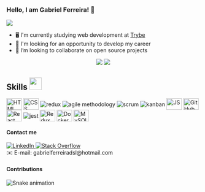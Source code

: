 ### Hello, I am Gabriel Ferreira! 👋

  <p>
      <a href="https://github.com/DenverCoder1/readme-typing-svg"><img src="https://readme-typing-svg.herokuapp.com?&font=IBM+Plex+Sans&color=abcdef&size=20&lines=Welcome+to+my+GitHub+Profile!;I'm+a+Full-Stack+Developer!" /></a>
</p>

- 🖥️ I'm currently studying web development at <a href="https://www.betrybe.com/">Trybe</a>
- 💼 I'm looking for an opportunity to develop my career
- 💬 I’m looking to collaborate on open source projects

<div align="center">
  <img src='https://github-readme-stats.vercel.app/api?username=Gabrielferreirasl' />
  <img src='https://github-readme-stats.vercel.app/api/top-langs/?username=Gabrielferreirasl' />
  </div>

<h2> Skills <img src = "https://media2.giphy.com/media/QssGEmpkyEOhBCb7e1/giphy.gif?cid=ecf05e47a0n3gi1bfqntqmob8g9aid1oyj2wr3ds3mg700bl&rid=giphy.gif" width = 32px> </h2>
<div style="display: inline_block">
  <img align="center" alt="HTML" height="30" width="40" src="https://cdn.jsdelivr.net/gh/devicons/devicon/icons/html5/html5-plain-wordmark.svg">
  <img align="center" alt="CSS" height="30" width="40" src="https://cdn.jsdelivr.net/gh/devicons/devicon/icons/css3/css3-plain-wordmark.svg">
  <img align="center" alt="redux" src="https://img.shields.io/badge/redux-764ABC?style=for-the-badge&logo=redux&logoColor=white">
  <img align="center" alt="agile methodology" src="https://img.shields.io/badge/agile_methodology-239120?style=for-the-badge">
  <img align="center" alt="scrum" src="https://img.shields.io/badge/scrum-1572B6?style=for-the-badge">
  <img align="center" alt="kanban" src="https://img.shields.io/badge/kanban-CC2927?style=for-the-badge">
  <img align="center" alt="JS" height="30" width="40" src="https://cdn.jsdelivr.net/gh/devicons/devicon/icons/javascript/javascript-original.svg">
  <img align="center" alt="GitHub" height="30" width="40" src="https://cdn.jsdelivr.net/gh/devicons/devicon/icons/github/github-original-wordmark.svg">
  <img align="center" alt="React" height="30" width="40" src="https://cdn.jsdelivr.net/gh/devicons/devicon/icons/react/react-original-wordmark.svg">
  <img align="center" alt="jest" src="https://img.shields.io/badge/jest-C21325?style=for-the-badge&logo=jest&logoColor=white">
  <img align="center" alt="Redux" height="30" width="40" src="https://cdn.jsdelivr.net/gh/devicons/devicon/icons/redux/redux-original.svg">
  <img align="center" alt="Docker" height="30" width="40" src="https://cdn.jsdelivr.net/gh/devicons/devicon/icons/docker/docker-plain-wordmark.svg">
  <img align="center" alt="MySQL" height="30" width="40" src="https://cdn.jsdelivr.net/gh/devicons/devicon/icons/mysql/mysql-original.svg">
  </div>

#### Contact me

<a href="https://www.linkedin.com/in/gabriel-ferreira-9aa930214/" target="_blank">
    <img alt="LinkedIn" src="https://img.shields.io/badge/LinkedIn-0077B5?style=for-the-badge&logo=linkedin&logoColor=white">
  </a>   
   <a href="https://stackoverflow.com/users/17502057/gabrielferreirasl" target="_blank">
    <img alt="Stack Overflow" src="https://img.shields.io/badge/Stack_Overflow-FE7A16?style=for-the-badge&logo=stack-overflow&logoColor=white">
  </a> 
  <div>
    ✉️ E-mail: gabrielferreiradsl@hotmail.com
  </div>

#### Contributions
  ![Snake animation](https://github.com/Gabrielferreirasl/Gabrielferreirasl/blob/output/github-contribution-grid-snake.svg)
